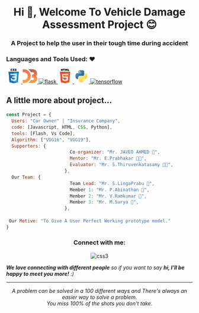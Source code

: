 <h1 align="center">Hi 👋, Welcome To Vehicle Damage Assessment Project 😊</h1>
<h3 align="center">A Project to help the user in their tough time during accident</h3>

<p align="left">
</p>

<h3 align="left">Languages and Tools Used: ❤️</h3>
<p align="left"> <a href="https://www.w3schools.com/css/" target="_blank" rel="noreferrer"> <img src="https://raw.githubusercontent.com/devicons/devicon/master/icons/css3/css3-original-wordmark.svg" alt="css3" width="40" height="40"/> </a> <a href="https://d3js.org/" target="_blank" rel="noreferrer"> <img src="https://raw.githubusercontent.com/devicons/devicon/master/icons/d3js/d3js-original.svg" alt="d3js" width="40" height="40"/> </a> <a href="https://flask.palletsprojects.com/" target="_blank" rel="noreferrer"> <img src="https://www.vectorlogo.zone/logos/pocoo_flask/pocoo_flask-icon.svg" alt="flask" width="40" height="40"/> </a> <a href="https://www.w3.org/html/" target="_blank" rel="noreferrer"> <img src="https://raw.githubusercontent.com/devicons/devicon/master/icons/html5/html5-original-wordmark.svg" alt="html5" width="40" height="40"/> </a> <a href="https://www.python.org" target="_blank" rel="noreferrer"> <img src="https://raw.githubusercontent.com/devicons/devicon/master/icons/python/python-original.svg" alt="python" width="40" height="40"/> </a> <a href="https://www.tensorflow.org" target="_blank" rel="noreferrer"> <img src="https://www.vectorlogo.zone/logos/tensorflow/tensorflow-icon.svg" alt="tensorflow" width="40" height="40"/> </a> </p>

<div>
<h2> A little more about project...</h2>  

```javascript
const Project = {
  Users: "Car Owner" | "Insurance Company",
  code: [Javascript, HTML, CSS, Python],
  tools: [Flash, Vs Code],
  Algorithm: ["VGG16", "VGG19"],
  Supporters: {
                        Co-organizer: "Mr. JAVED AHMED 🤩",
                        Mentor: "Mr. E.Prabhakar 👨‍💻",
                        Evaluator: "Mr. S.Thiruvenkatasamy 👨‍💼",
                      },
  Our Team: {
                        Team Lead: "Mr. S.LingaPrabu 💚",
                        Member 1: "Mr. P.Abinathan 💙",
                        Member 2: "Mr. V.Ramkumar 💛",
                        Member 3: "Mr. M.Surya 💜",
                      },
                        
 Our Motive: "To Give A User Perfect Working prototype model."
}
```

<h3 align="center">Connect with me:</h3>
<center>
<p align="center">
<img align="center" width="150px" height="150px" src="https://user-images.githubusercontent.com/83654282/200125868-78820e00-5d25-4f1e-8ad1-fbe0de28911f.png" alt="css3" width="40" height="40"/></center>
</p>
<em><b>We love connecting with different people</b> so if you want to say <b>hi, I'll be happy to meet you more!</b> :)</em>

---

</div>

<p align="center">
   <i>A problem can be solved in a 100 different ways and There's always an easier way to solve a problem.</i>
   <br>
   <i>You miss 100% of the shots you don't take.</i>
   <br>
<br>
<br>
</p>
